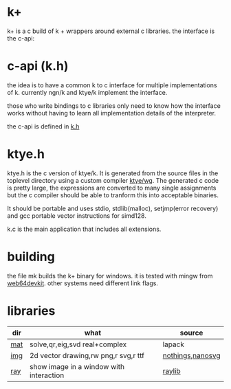 # k+

k+ is a c build of k + wrappers around external c libraries.
the interface is the c-api:

# c-api (k.h)

the idea is to have a common k to c interface for multiple implementations of k.
currently ngn/k and ktye/k implement the interface.

those who write bindings to c libraries only need to know how the interface works without having to learn all implementation details of the interpreter.

the c-api is defined in [k.h](k.h)

# ktye.h

ktye.h is the c version of ktye/k.
It is generated from the source files in the toplevel directory using a custom compiler [ktye/wg](https://github.com/ktye/wg).
The generated c code is pretty large, the expressions are converted to many single assignments but the c compiler should be able to tranform this into acceptable binaries.

It should be portable and uses stdio, stdlib(malloc), setjmp(error recovery) and gcc portable vector instructions for simd128.

k.c is the main application that includes all extensions.

# building

the file mk builds the k+ binary for windows. it is tested with mingw from [web64devkit](https://nullprogram.com/blog/2020/09/25/).
other systems need different link flags.

# libraries

|dir|what|source|
|---|---|---|
|[mat](mat/mat.c)|solve,qr,eig,svd real+complex|lapack|
|[img](img/img.c)|2d vector drawing,rw png,r svg,r ttf|[nothings](https://github.com/nothings/stb),[nanosvg](https://github.com/memononen/nanosvg)|
|[ray](ray/ray.c)|show image in a window with interaction|[raylib](https://www.raylib.com/)|
